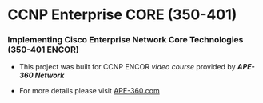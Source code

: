 # CCNP Enterprise CORE (350-401)

### Implementing Cisco Enterprise Network Core Technologies (350-401 ENCOR)



- This project was built for CCNP ENCOR *video course* provided by ***APE-360 Network***

- For more details please visit  [APE-360.com](https://ape-360.com/)

[](https://raw.githubusercontent.com/APE360/IMG/master/APE-FullHD.pngs=300)
